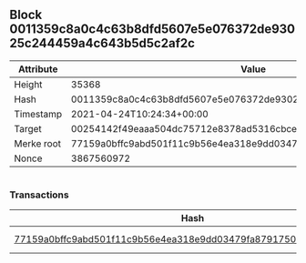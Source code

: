 ## Block 0011359c8a0c4c63b8dfd5607e5e076372de93025c244459a4c643b5d5c2af2c

Attribute | Value
--- | ---
Height | 35368
Hash | 0011359c8a0c4c63b8dfd5607e5e076372de93025c244459a4c643b5d5c2af2c
Timestamp | 2021-04-24T10:24:34+00:00
Target | 00254142f49eaaa504dc75712e8378ad5316cbcead634704b3734b6271167cc4
Merke root | 77159a0bffc9abd501f11c9b56e4ea318e9dd03479fa8791750887b8b1c95b47
Nonce | 3867560972

```

```

### Transactions

Hash | Amount
--- | ---
[77159a0bffc9abd501f11c9b56e4ea318e9dd03479fa8791750887b8b1c95b47](77159a0bffc9abd501f11c9b56e4ea318e9dd03479fa8791750887b8b1c95b47.md) | 10.00000000 SKEPTI 
